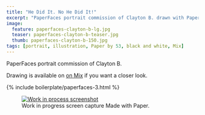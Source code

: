 ```yaml
---
title: "He Did It. No He Did It!"
excerpt: "PaperFaces portrait commission of Clayton B. drawn with Paper by 53 on an iPad."
image: 
  feature: paperfaces-clayton-b-lg.jpg
  teaser: paperfaces-clayton-b-teaser.jpg
  thumb: paperfaces-clayton-b-150.jpg
tags: [portrait, illustration, Paper by 53, black and white, Mix]
---
```


PaperFaces portrait commission of Clayton B. 

Drawing is available on [on Mix](https://mix.fiftythree.com/11098-Michael-Rose/300453) if you want a closer look.

{% include boilerplate/paperfaces-3.html %}

<figure>
  <a href="{{ site.url }}/images/paperfaces-clayton-b-process-1-lg.jpg"><img src="{{ site.url }}/images/paperfaces-clayton-b-process-1-900.jpg" alt="Work in process screenshot"></a>
  <figcaption>Work in progress screen capture Made with Paper.</figcaption>
</figure>
